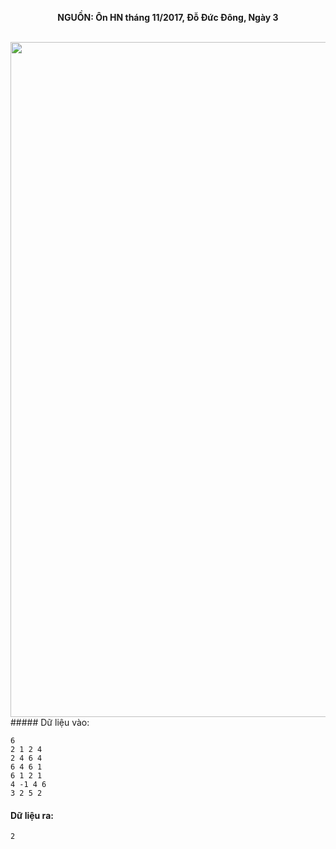 **<center>NGUỒN: Ôn HN tháng 11/2017, Đỗ Đức Đông, Ngày 3</center>**
<br>

<img src="/images/problems/1030/archi.svg" width=1080px>##### Dữ liệu vào:
```
6
2 1 2 4
2 4 6 4
6 4 6 1
6 1 2 1
4 -1 4 6
3 2 5 2
```

#### Dữ liệu ra:
```
2
```